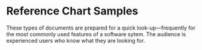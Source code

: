 # Reference Chart Samples

These types of documents are prepared for a quick look-up&mdash;frequently for the most commonly used features of a software sytem. The audience is experienced users who know what they are looking for.
